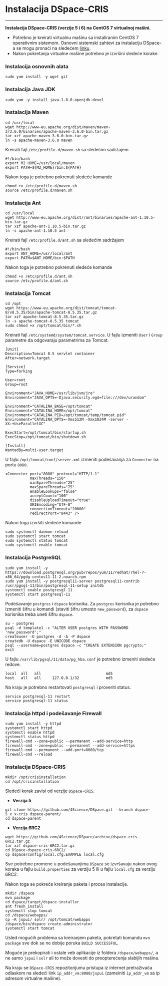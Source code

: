 # Instalacija DSpace-CRIS
---

**Instalacija DSpace-CRIS (verzije 5 i 6) na CentOS 7 virtualnoj mašini.**

* Potrebno je kreirati virtualnu mašinu sa instaliranim CentOS 7 operativnim sistemom. Osnovni sistemski zahtevi za instalaciju DSpace-a se mogu pronaći na sledećem [linku](https://wiki.duraspace.org/display/DSPACE/User+FAQ#UserFAQ-WhatsortofhardwaredoesDSpacerequire?Whataboutsizingtheserver?HowmuchdiskspacedoIneed?).
* Nakon pokretanja virtualne mašine potrebno je izvršini sledeće korake.

### Instalacija osnovnih alata


```
sudo yum install -y wget git
```

### Instalacija Java JDK

```
sudo yum -y install java-1.8.0-openjdk-devel
```

### Instalacija Maven

```
cd /usr/local
wget http://www-eu.apache.org/dist/maven/maven-3/3.6.0/binaries/apache-maven-3.6.0-bin.tar.gz
tar xzf apache-maven-3.6.0-bin.tar.gz
ln -s apache-maven-3.6.0 maven 
```
Kreirati fajl `/etc/profile.d/maven.sh` sa sledećim sadržajem
```
#!/bin/bash
export M2_HOME=/usr/local/maven
export PATH=${M2_HOME}/bin:${PATH}
```
Nakon toga je potrebno pokrenuti sledeće komande
```
chmod +x /etc/profile.d/maven.sh
source /etc/profile.d/maven.sh
```

### Instalacija Ant

```
cd /usr/local
wget http://www-eu.apache.org/dist//ant/binaries/apache-ant-1.10.5-bin.tar.gz
tar xzf apache-ant-1.10.5-bin.tar.gz
ln -s apache-ant-1.10.5 ant
```
Kreirati fajl `/etc/profile.d/ant.sh` sa sledećim sadržajem
```
#!/bin/bash
export ANT_HOME=/usr/local/ant
export PATH=$ANT_HOME/bin:$PATH
```
Nakon toga je potrebno pokrenuti sledeće komande
```
chmod +x /etc/profile.d/ant.sh
source /etc/profile.d/ant.sh
```

### Instalacija Tomcat
```
cd /opt
wget https://www-eu.apache.org/dist/tomcat/tomcat-8/v8.5.35/bin/apache-tomcat-8.5.35.tar.gz
tar xzf apache-tomcat-8.5.35.tar.gz
ln -s apache-tomcat-8.5.35 tomcat
sudo chmod +x /opt/tomcat/bin/*.sh
```
Kreirati fajl `/etc/systemd/system/tomcat.service`. 
U fajlu izmeniti `User` i `Group` parametre da odgovaraju parametrima za Tomcat.
```
[Unit]
Description=Tomcat 8.5 servlet container
After=network.target

[Service]
Type=forking

User=root
Group=root

Environment="JAVA_HOME=/usr/lib/jvm/jre"
Environment="JAVA_OPTS=-Djava.security.egd=file:///dev/urandom"

Environment="CATALINA_BASE=/opt/tomcat"
Environment="CATALINA_HOME=/opt/tomcat"
Environment="CATALINA_PID=/opt/tomcat/temp/tomcat.pid"
Environment="CATALINA_OPTS=-Xms512M -Xmx1024M -server -XX:+UseParallelGC"

ExecStart=/opt/tomcat/bin/startup.sh
ExecStop=/opt/tomcat/bin/shutdown.sh

[Install]
WantedBy=multi-user.target
```
U fajlu `/opt/tomcat/conf/server.xml` izmeniti podešavanja za `Connector` na portu `8080`.
```
<Connector port="8080" protocol="HTTP/1.1"
           maxThreads="150"
           minSpareThreads="25"
           maxSpareThreads="75"
           enableLookups="false"
           acceptCount="100"
           disableUploadTimeout="true"
           URIEncoding="UTF-8"
           connectionTimeout="20000"
           redirectPort="8443" />
```
Nakon toga izvršiti sledeće komande
```
sudo systemctl daemon-reload
sudo systemctl start tomcat
sudo systemctl status tomcat
sudo systemctl enable tomcat
```
### Instalacija PostgreSQL
```
sudo yum install -y https://download.postgresql.org/pub/repos/yum/11/redhat/rhel-7-x86_64/pgdg-centos11-11-2.noarch.rpm
sudo yum install -y postgresql11-server postgresql11-contrib
/usr/pgsql-11/bin/postgresql-11-setup initdb
systemctl enable postgresql-11
systemctl start postgresql-11
```
Podešavanje `postgres` i `dspace` korisnika. Za `postgres` korisnika je potrebno izmeniti šifru u komandi (staviti šifru umesto `new_password`), za `dspace` korisnika treba uneti šifru `dspace`.
```
su - postgres
psql -d template1 -c "ALTER USER postgres WITH PASSWORD 'new_password';"
createuser -U postgres -d -A -P dspace
createdb -U dspace -E UNICODE dspace
psql --username=postgres dspace -c "CREATE EXTENSION pgcrypto;"
exit
```
U fajlu `/var/lib/pgsql/11/data/pg_hba.conf` je potrebno izmeniti sledeće redove.
```
local  all   all                             md5
host   all   all     127.0.0.1/32            md5
```
Na kraju je potrebno restartovati `postgresql` i proveriti status.
```
service postgresql-11 restart
service postgresql-11 status
```
### Instalacija httpd i podešavanje Firewall
```
sudo yum install -y httpd
systemctl start httpd
systemctl enable httpd
systemctl status httpd
firewall-cmd --zone=public --permanent --add-service=http
firewall-cmd --zone=public --permanent --add-service=https
firewall-cmd --permanent --add-port=8080/tcp
firewall-cmd --reload
```
### Instalacija DSpace-CRIS
```
mkdir /opt/crisinstallation
cd /opt/crisinstallation
```
Sledeći korak zavisi od verzije `DSpace-CRIS`.
* **Verzija 5**
```
git clone https://github.com/4Science/DSpace.git --branch dspace-5_x_x-cris dspace-parent/
cd dspace-parent
```
* **Verzija 6RC2**
```
wget https://github.com/4Science/DSpace/archive/dspace-cris-6RC2.tar.gz
tar xzf dspace-cris-6RC2.tar.gz
cd DSpace-dspace-cris-6RC2/
cp dspace/config/local.cfg.EXAMPLE local.cfg
```
Sve potrebne promene u podešavanjima `DSpace` se izvršavaju nakon ovog koraka u fajlu `build.properties` za verziju 5 ili u fajlu `local.cfg` za verziju 6RC2.

Nakon toga se pokreće kreiranje paketa i proces instalacije.
```
mkdir /dspace
mvn package
cd dspace/target/dspace-installer
ant fresh_install
systemctl stop tomcat
cd /dspace/webapps/
cp -R jspui/ solr/ /opt/tomcat/webapps
/dspace/bin/dspace create-administrator
systemctl start tomcat
```
Usled mogućih problema sa kreiranjem paketa, pokretati komandu `mvn package` sve dok se ne dobije poruka `BUILD SUCCESSFUL`. 

Moguće je prekopirati i ostale veb aplikacije iz foldera `/dspace/webapps/`, a ne samo `jspui` i `solr` ali to može dovesti do preopterećenja slabijih mašina.

Na kraju se `DSpace-CRIS` repozitorijumu pristupa iz internet pretraživača odlaskom na sledeći link `ip_addr_vm:8080/jspui` (zameiniti `ip_addr_vm` sa ip adresom virtualne mašine).



